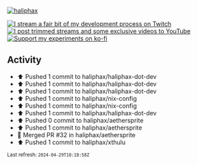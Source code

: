 [![haliphax](https://pbs.twimg.com/profile_banners/458808076/1545597092/1500x500)](https://haliphax.dev)

[![I stream a fair bit of my development process on Twitch](https://img.shields.io/twitch/status/haliphax?logo=twitch&style=for-the-badge)](https://twitch.tv/haliphax) &nbsp; [![I post trimmed streams and some exclusive videos to YouTube](https://img.shields.io/badge/youtube-watch-f00?logo=youtube&style=for-the-badge)](https://youtube.com/haliphaxyt) &nbsp; [![Support my experiments on ko-fi](https://img.shields.io/badge/kofi-support-ff5e5b?logo=ko-fi&style=for-the-badge)](https://ko-fi.com/haliphax)

## Activity

* ⬆️ Pushed 1 commit to haliphax/haliphax-dot-dev
* ⬆️ Pushed 1 commit to haliphax/haliphax-dot-dev
* ⬆️ Pushed 1 commit to haliphax/haliphax-dot-dev
* ⬆️ Pushed 1 commit to haliphax/nix-config
* ⬆️ Pushed 1 commit to haliphax/nix-config
* ⬆️ Pushed 1 commit to haliphax/haliphax-dot-dev
* ⬆️ Pushed 0 commit to haliphax/aethersprite
* ⬆️ Pushed 1 commit to haliphax/aethersprite
* 🎉 Merged PR #32 in haliphax/aethersprite
* ⬆️ Pushed 1 commit to haliphax/xthulu

<small>Last refresh: `2024-04-29T10:18:58Z`</small>
